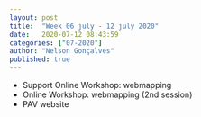```yaml
---
layout: post
title:  "Week 06 july - 12 july 2020"
date:   2020-07-12 08:43:59
categories: ["07-2020"]
author: "Nelson Gonçalves"
published: true
---
```


* Support Online Workshop: webmapping
* Online Workshop: webmapping (2nd session)
* PAV website
